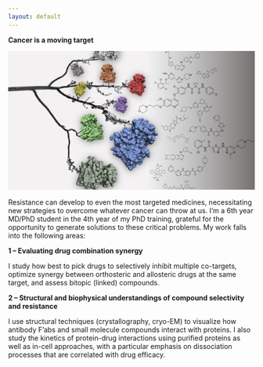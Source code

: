 ```yaml
---
layout: default
---
```


**Cancer is a moving target**

<p align="center">
  <img src="assets/1000_cuts_picture_updated.pdf" />
</p>

Resistance can develop to even the most targeted medicines, necessitating new strategies to overcome whatever cancer can throw at us. I’m a 6th year MD/PhD student in the 4th year of my PhD training, grateful for the opportunity to generate solutions to these critical problems. My work falls into the following areas:

**1 – Evaluating drug combination synergy** 
	
I study how best to pick drugs to selectively inhibit multiple co-targets, optimize synergy between orthosteric and allosteric drugs at the same target, and assess bitopic (linked) compounds. 

**2 – Structural and biophysical understandings of compound selectivity and resistance**

I use structural techniques (crystallography, cryo-EM) to visualize how antibody F’abs and small molecule compounds interact with proteins. I also study the kinetics of protein-drug interactions using purified proteins as well as in-cell approaches, with a particular emphasis on dissociation processes that are correlated with drug efficacy. 
